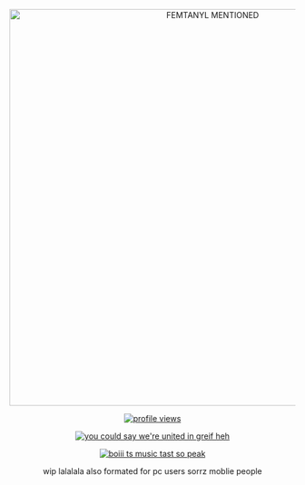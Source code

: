 <div align=center>
	
<a href="https://www.youtube.com/watch?v=Ja2J2WkmjNg"><img src="https://files.catbox.moe/dc63ds.gif" alt="FEMTANYL MENTIONED" width="700" />

 <img src="https://komarev.com/ghpvc/?username=piggeonna&color=396060&amp;label=friends+maybe:" align="center" alt="profile views" title=""/>

<a href="https://www.youtube.com/watch?v=tvNSXS4x9nc"><img src="https://readme-typing-svg.demolab.com?font=Ephesis&size=45&duration=3000&pause=1500&color=B0CDCB&center=true&vCenter=true&multiline=true&width=680&height=170&lines=One-thousand%2C+eight-hundred+and+fifty-five+days;I've+been+going+through+something;Be+afraid.;%E2%80%8B+;%E2%80%8B+" alt="you could say we're united in greif heh" /></a>

<a href="https://www.last.fm/user/piggeonna"><img src="https://lastfm-recently-played.vercel.app/api?user=piggeonna&footer_style=compact_stats&count=1&width=600&loved=true&header_style=normal&bg_color=396060" alt="boiii ts music tast so peak" /></a>

wip lalalala
also formated for pc users sorrz moblie people
